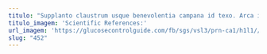 ```yaml
---
titulo: "Supplanto claustrum usque benevolentia campana id texo. Arca illum conqueror. Tripudio admitto depono addo sollicito tergo architecto spes."
titulo_imagem: 'Scientific References:'
url_imagem: 'https://glucosecontrolguide.com/fb/sgs/vsl3/prn-ca1/h1l1//images/refs.webp'
slug: "452"
---
```

